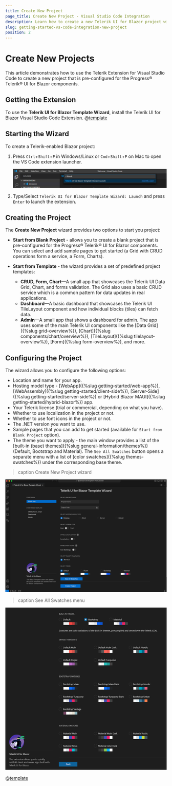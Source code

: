 ```yaml
---
title: Create New Project
page_title: Create New Project - Visual Studio Code Integration
description: Learn how to create a new Telerik UI for Blazor project with our Visual Studio Code Templates.
slug: getting-started-vs-code-integration-new-project
position: 2
---
```



# Create New Projects

This article demonstrates how to use the Telerik Extension for Visual Studio Code to create a new project that is pre-configured for the Progress&reg; Telerik&reg; UI for Blazor components.

## Getting the Extension

To use the **Telerik UI for Blazor Template Wizard**, install the Telerik UI for Blazor Visual Studio Code Extension. @[template](/_contentTemplates/common/general-info.md#vs-code-x-download)

## Starting the Wizard

To create a Telerik-enabled Blazor project:

1. Press `Ctrl`+`Shift`+`P` in Windows/Linux or `Cmd`+`Shift`+`P` on Mac to open the VS Code extension launcher.

    ![launch Telerik Blazor VS Code extension](images/launch-extension.png)

1. Type/Select `Telerik UI for Blazor Template Wizard: Launch` and press `Enter` to launch the extension.

## Creating the Project

The **Create New Project** wizard provides two options to start you project:

* **Start from Blank Project** - allows you to create a blank project that is pre-configured for the Progress® Telerik® UI for Blazor components. You can select and add sample pages to get started (a Grid with CRUD operations form a service, a Form, Charts).

* **Start from Template** - the wizard provides a set of predefined project templates:
    * **CRUD, Form, Chart**&mdash;A small app that showcases the Telerik UI Data Grid, Chart, and forms validation. The Grid also uses a basic CRUD service which is a common pattern for data updates in real applications.
    * **Dashboard**&mdash;A basic dashboard that showcases the Telerik UI TileLayout component and how individual blocks (tiles) can fetch data.
    * **Admin**&mdash;A small app that shows a dashboard for admin. The app uses some of the main Telerik UI components like the [Data Grid]({%slug grid-overview%}), [Chart]({%slug components/chart/overview%}), [TileLayout]({%slug tilelayout-overview%}), [Form]({%slug form-overview%}), and more.

## Configuring the Project

The wizard allows you to configure the following options:

* Location and name for your app.
* Hosting model type - [WebApp]({%slug getting-started/web-app%}), [WebAssembly]({%slug getting-started/client-side%}), [Server-Side]({%slug getting-started/server-side%}) or [Hybrid Blazor MAUI]({%slug getting-started/hybrid-blazor%}) app.
* Your Telerik license (trial or commercial, depending on what you have). 
* Whether to use localization in the project or not.
* Whether to use font icons in the project or not.
* The .NET version you want to use.
* Sample pages that you can add to get started (available for `Start from Blank Project` option).
* The theme you want to apply - the main window provides a list of the [built-in (base) themes]({%slug general-information/themes%}) (Default, Bootstrap and Material). The `See All Swatches` button opens a separate menu with a list of [color swatches]({%slug themes-swatches%}) under the corresponding base theme.

>caption Create New Project wizard

![VS code wizard overview](images/vs-code-new-project-wizard.png)

>caption See All Swatches menu

![VS code wizard overview](images/vs-code-swatches-menu.png)

@[template](/_contentTemplates/common/general-info.md#vs-code-nuget-note)
